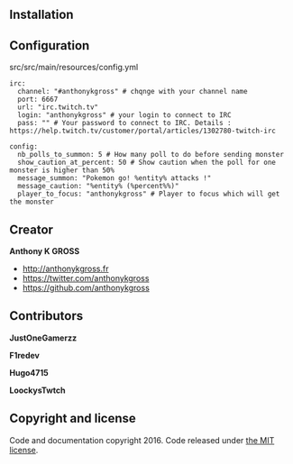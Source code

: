 ## Installation

## Configuration 
src/src/main/resources/config.yml
```
irc:
  channel: "#anthonykgross" # chqnge with your channel name
  port: 6667
  url: "irc.twitch.tv"
  login: "anthonykgross" # your login to connect to IRC
  pass: "" # Your password to connect to IRC. Details : https://help.twitch.tv/customer/portal/articles/1302780-twitch-irc

config:
  nb_polls_to_summon: 5 # How many poll to do before sending monster
  show_caution_at_percent: 50 # Show caution when the poll for one monster is higher than 50%
  message_summon: "Pokemon go! %entity% attacks !"
  message_caution: "%entity% (%percent%%)"
  player_to_focus: "anthonykgross" # Player to focus which will get the monster
```

## Creator
**Anthony K GROSS**
- <http://anthonykgross.fr>
- <https://twitter.com/anthonykgross>
- <https://github.com/anthonykgross>

## Contributors

**JustOneGamerzz** 

**F1redev** 

**Hugo4715**

**LoockysTwtch**

## Copyright and license
Code and documentation copyright 2016. Code released under [the MIT license](https://github.com/anthonykgross/viewers-are-gods/blob/master/LICENSE).
